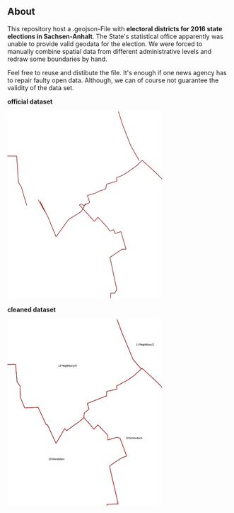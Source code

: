 ## About

This repository host a .geojson-File with **electoral districts for 2016 state elections in Sachsen-Anhalt**.
The State's statistical office apparently was unable to provide valid geodata for the election.
We were forced to manually combine spatial data from different administrative levels and redraw some boundaries by hand.

Feel free to reuse and distibute the file. It's enough if one news agency has to repair faulty open data.
Although, we can of course not guarantee the validity of the data set.


**official dataset**

![pre](before.jpg?raw=true "official dataset")

**cleaned dataset**

![post](after.jpg?raw=true "cleaned dataset")
